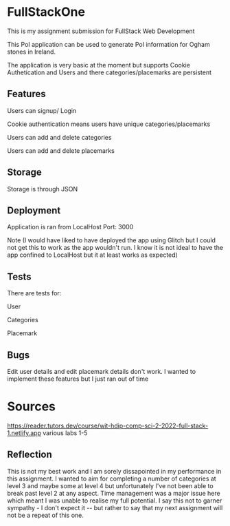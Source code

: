 # FullStackOne
This is my assignment submission for FullStack Web Development

This PoI application can be used to generate PoI information for Ogham stones in Ireland.

The application is very basic at the moment but supports Cookie Authetication and Users and there categories/placemarks are persistent

## Features

Users can signup/ Login

Cookie authentication means users have unique categories/placemarks

Users can add and delete categories

Users can add and delete placemarks

## Storage

Storage is through JSON

## Deployment

Application is ran from LocalHost Port: 3000

Note (I would have liked to have deployed the app using Glitch but I could not get this to work as the
app wouldn't run. I know it is not ideal to have the app confined to LocalHost but it at least works as expected)

## Tests

There are tests for:

User

Categories

Placemark

## Bugs

Edit user details and edit placemark details don't work. I wanted to implement these features but I just ran out of time

# Sources

https://reader.tutors.dev/course/wit-hdip-comp-sci-2-2022-full-stack-1.netlify.app various labs 1-5

## Reflection

This is not my best work and I am sorely dissapointed in my performance in this assignment. I wanted to aim for completing a number of 
categories at level 3 and maybe some at level 4 but unfortunately I've not been able to break past level 2 at any aspect. 
Time management was a major issue here which meant I was unable to realise my full potential. 
I say this not to garner sympathy - I don't expect it -- but rather to say that my next assignment will not be a repeat of this one.
